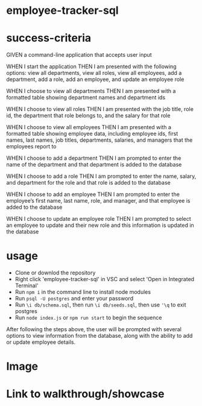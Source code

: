 # employee-tracker-sql

# success-criteria

GIVEN a command-line application that accepts user input

WHEN I start the application
THEN I am presented with the following options: view all departments, view all roles, view all employees, add a department, add a role, add an employee, and update an employee role

WHEN I choose to view all departments
THEN I am presented with a formatted table showing department names and department ids

WHEN I choose to view all roles
THEN I am presented with the job title, role id, the department that role belongs to, and the salary for that role

WHEN I choose to view all employees
THEN I am presented with a formatted table showing employee data, including employee ids, first names, last names, job titles, departments, salaries, and managers that the employees report to

WHEN I choose to add a department
THEN I am prompted to enter the name of the department and that department is added to the database

WHEN I choose to add a role
THEN I am prompted to enter the name, salary, and department for the role and that role is added to the database

WHEN I choose to add an employee
THEN I am prompted to enter the employee’s first name, last name, role, and manager, and that employee is added to the database

WHEN I choose to update an employee role
THEN I am prompted to select an employee to update and their new role and this information is updated in the database

# usage

- Clone or downlod the repository
- Right click 'employee-tracker-sql' in VSC and select 'Open in Integrated Terminal'
- Run `npm i` in the command line to install node modules
- Run `psql -U postgres` and enter your password
- Run `\i db/schema.sql`, then run `\i db/seeds.sql`, then use `'\q` to exit postgres
- Run `node index.js` or `npm run start` to begin the sequence

After following the steps above, the user will be prompted with several options to view information from the database, along with the ability to add or update employee details.

# Image


# Link to walkthrough/showcase